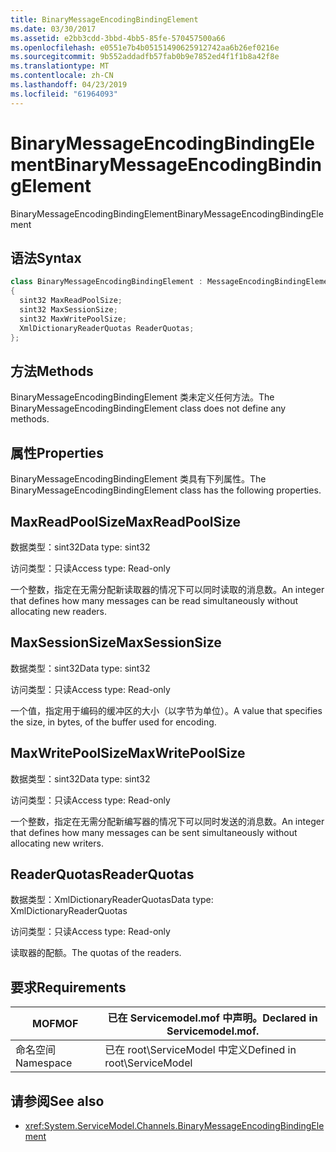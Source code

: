 ```yaml
---
title: BinaryMessageEncodingBindingElement
ms.date: 03/30/2017
ms.assetid: e2bb3cdd-3bbd-4bb5-85fe-570457500a66
ms.openlocfilehash: e0551e7b4b05151490625912742aa6b26ef0216e
ms.sourcegitcommit: 9b552addadfb57fab0b9e7852ed4f1f1b8a42f8e
ms.translationtype: MT
ms.contentlocale: zh-CN
ms.lasthandoff: 04/23/2019
ms.locfileid: "61964093"
---
```

# <a name="binarymessageencodingbindingelement"></a><span data-ttu-id="35daa-102">BinaryMessageEncodingBindingElement</span><span class="sxs-lookup"><span data-stu-id="35daa-102">BinaryMessageEncodingBindingElement</span></span>
<span data-ttu-id="35daa-103">BinaryMessageEncodingBindingElement</span><span class="sxs-lookup"><span data-stu-id="35daa-103">BinaryMessageEncodingBindingElement</span></span>  
  
## <a name="syntax"></a><span data-ttu-id="35daa-104">语法</span><span class="sxs-lookup"><span data-stu-id="35daa-104">Syntax</span></span>  
  
```csharp  
class BinaryMessageEncodingBindingElement : MessageEncodingBindingElement  
{  
  sint32 MaxReadPoolSize;  
  sint32 MaxSessionSize;  
  sint32 MaxWritePoolSize;  
  XmlDictionaryReaderQuotas ReaderQuotas;  
};  
```  
  
## <a name="methods"></a><span data-ttu-id="35daa-105">方法</span><span class="sxs-lookup"><span data-stu-id="35daa-105">Methods</span></span>  
 <span data-ttu-id="35daa-106">BinaryMessageEncodingBindingElement 类未定义任何方法。</span><span class="sxs-lookup"><span data-stu-id="35daa-106">The BinaryMessageEncodingBindingElement class does not define any methods.</span></span>  
  
## <a name="properties"></a><span data-ttu-id="35daa-107">属性</span><span class="sxs-lookup"><span data-stu-id="35daa-107">Properties</span></span>  
 <span data-ttu-id="35daa-108">BinaryMessageEncodingBindingElement 类具有下列属性。</span><span class="sxs-lookup"><span data-stu-id="35daa-108">The BinaryMessageEncodingBindingElement class has the following properties.</span></span>  
  
## <a name="maxreadpoolsize"></a><span data-ttu-id="35daa-109">MaxReadPoolSize</span><span class="sxs-lookup"><span data-stu-id="35daa-109">MaxReadPoolSize</span></span>  
 <span data-ttu-id="35daa-110">数据类型：sint32</span><span class="sxs-lookup"><span data-stu-id="35daa-110">Data type: sint32</span></span>  
  
 <span data-ttu-id="35daa-111">访问类型：只读</span><span class="sxs-lookup"><span data-stu-id="35daa-111">Access type: Read-only</span></span>  
  
 <span data-ttu-id="35daa-112">一个整数，指定在无需分配新读取器的情况下可以同时读取的消息数。</span><span class="sxs-lookup"><span data-stu-id="35daa-112">An integer that defines how many messages can be read simultaneously without allocating new readers.</span></span>  
  
## <a name="maxsessionsize"></a><span data-ttu-id="35daa-113">MaxSessionSize</span><span class="sxs-lookup"><span data-stu-id="35daa-113">MaxSessionSize</span></span>  
 <span data-ttu-id="35daa-114">数据类型：sint32</span><span class="sxs-lookup"><span data-stu-id="35daa-114">Data type: sint32</span></span>  
  
 <span data-ttu-id="35daa-115">访问类型：只读</span><span class="sxs-lookup"><span data-stu-id="35daa-115">Access type: Read-only</span></span>  
  
 <span data-ttu-id="35daa-116">一个值，指定用于编码的缓冲区的大小（以字节为单位）。</span><span class="sxs-lookup"><span data-stu-id="35daa-116">A value that specifies the size, in bytes, of the buffer used for encoding.</span></span>  
  
## <a name="maxwritepoolsize"></a><span data-ttu-id="35daa-117">MaxWritePoolSize</span><span class="sxs-lookup"><span data-stu-id="35daa-117">MaxWritePoolSize</span></span>  
 <span data-ttu-id="35daa-118">数据类型：sint32</span><span class="sxs-lookup"><span data-stu-id="35daa-118">Data type: sint32</span></span>  
  
 <span data-ttu-id="35daa-119">访问类型：只读</span><span class="sxs-lookup"><span data-stu-id="35daa-119">Access type: Read-only</span></span>  
  
 <span data-ttu-id="35daa-120">一个整数，指定在无需分配新编写器的情况下可以同时发送的消息数。</span><span class="sxs-lookup"><span data-stu-id="35daa-120">An integer that defines how many messages can be sent simultaneously without allocating new writers.</span></span>  
  
## <a name="readerquotas"></a><span data-ttu-id="35daa-121">ReaderQuotas</span><span class="sxs-lookup"><span data-stu-id="35daa-121">ReaderQuotas</span></span>  
 <span data-ttu-id="35daa-122">数据类型：XmlDictionaryReaderQuotas</span><span class="sxs-lookup"><span data-stu-id="35daa-122">Data type: XmlDictionaryReaderQuotas</span></span>  
  
 <span data-ttu-id="35daa-123">访问类型：只读</span><span class="sxs-lookup"><span data-stu-id="35daa-123">Access type: Read-only</span></span>  
  
 <span data-ttu-id="35daa-124">读取器的配额。</span><span class="sxs-lookup"><span data-stu-id="35daa-124">The quotas of the readers.</span></span>  
  
## <a name="requirements"></a><span data-ttu-id="35daa-125">要求</span><span class="sxs-lookup"><span data-stu-id="35daa-125">Requirements</span></span>  
  
|<span data-ttu-id="35daa-126">MOF</span><span class="sxs-lookup"><span data-stu-id="35daa-126">MOF</span></span>|<span data-ttu-id="35daa-127">已在 Servicemodel.mof 中声明。</span><span class="sxs-lookup"><span data-stu-id="35daa-127">Declared in Servicemodel.mof.</span></span>|  
|---------|-----------------------------------|  
|<span data-ttu-id="35daa-128">命名空间</span><span class="sxs-lookup"><span data-stu-id="35daa-128">Namespace</span></span>|<span data-ttu-id="35daa-129">已在 root\ServiceModel 中定义</span><span class="sxs-lookup"><span data-stu-id="35daa-129">Defined in root\ServiceModel</span></span>|  
  
## <a name="see-also"></a><span data-ttu-id="35daa-130">请参阅</span><span class="sxs-lookup"><span data-stu-id="35daa-130">See also</span></span>

- <xref:System.ServiceModel.Channels.BinaryMessageEncodingBindingElement>
